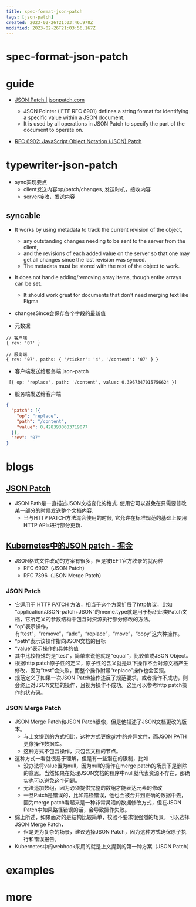 ```yaml
---
title: spec-format-json-patch
tags: [json-patch]
created: 2023-02-26T21:03:46.978Z
modified: 2023-02-26T21:03:56.167Z
---
```


# spec-format-json-patch

# guide
- [JSON Patch | jsonpatch.com](https://jsonpatch.com/)
  - JSON Pointer (IETF RFC 6901) defines a string format for identifying a specific value within a JSON document. 
  - It is used by all operations in JSON Patch to specify the part of the document to operate on.

- [RFC 6902: JavaScript Object Notation (JSON) Patch](https://www.rfc-editor.org/rfc/rfc6902)
# typewriter-json-patch
- sync实现要点
  - client发送内容op/patch/changes, 发送时机，接收内容
  - server接收，发送内容

## syncable

- It works by using metadata to track the current revision of the object, 
  - any outstanding changes needing to be sent to the server from the client, 
  - and the revisions of each added value on the server so that one may get all changes since the last revision was synced.
  - The metadata must be stored with the rest of the object to work.

- It does not handle adding/removing array items, though entire arrays can be set. 
  - It should work great for documents that don't need merging text like Figma 

- changesSince会保存各个字段的最新值

- 元数据

```JS
// 客户端
{ rev: '07' }

// 服务端
{ rev: '07', paths: { '/ticker': '4', '/content': '07' } }
```

- 客户端发送给服务端 json-patch

```JS
 [{ op: 'replace', path: '/content', value: 0.3967347015756624 }]
```

- 服务端发送给客户端

```JSON
{
  "patch": [{
    "op": "replace",
    "path": "/content",
    "value": 0.4283930603719077
  }],
  "rev": "07"
}
```

# blogs

## [JSON Patch](https://atbug.com/json-patch/)

- JSON Path是一直描述JSON文档变化的格式. 使用它可以避免在只需要修改某一部分的时候发送整个文档内容. 
  - 当与HTTP PATCH方法混合使用的时候, 它允许在标准规范的基础上使用HTTP APIs进行部分更新.

## [Kubernetes中的JSON patch - 掘金](https://juejin.cn/post/6993618347904466957)

- JSON格式文件改动的方案有很多，但是被IEFT官方收录的就两种
  - RFC 6902（JSON Patch）
  - RFC 7396（JSON Merge Patch）

### JSON Patch

- 它适用于 HTTP PATCH 方法，相当于这个方案扩展了http协议，比如 “application/JSON-patch+JSON”的meme.type就是用于标识此类Patch文档，它所定义的参数结构中包含对资源执行部分修改的方法。
- “op”表示操作，有“test”，“remove”，“add”，“replace”，“move”，“copy”这六种操作。
- “path”表示该操作指向JSON文档的目标
- “value”表示操作的具体的值
- 其中比较特殊的是“test"，简单来说他就是"equal"，比较值或JSON Object。
- 根据http patch原子性的定义，原子性的含义就是以下操作不会对源文档产生修改，因为“test”会失败，而整个操作附带“replace”操作也会回滚。
- 规范定义了如果一次JSON Patch操作违反了规范要求，或者操作不成功，则会终止对JSON文档的操作，且视为操作不成功。这里可以参考http patch操作的状态码。

### JSON Merge Patch

- JSON Merge Patch和JSON Patch很像，但是他描述了JSON文档更改的版本。
  - 与上文提到的方式相比，这种方式更像git中的差异文件，而JSON PATH更像操作数据库。
  - 这种方式不包含操作，只包含文档的节点。
- 这种方式一看就很易于理解，但是有一些潜在的限制，比如
  - 没办法将value置为null，因为null的操作在merge patch的场景下是删除的意思。当然如果在处理JSON文档的程序中null就代表资源不存在，那确实也可以避免这个问题。
  - 无法追加数组，因为必须提供完整的数组才能表达元素的修改
  - 一旦Patch是错误的，比如路径错误，他也会被合并到正确的数据中去，因为merge patch看起来是一种非常灵活的数据修改方式，但在JSON Patch中如果路径错误的话，会导致操作失败。
- 综上所述，如果面对的是结构比较简单，校验不要求很强烈的场景，可以选择JSON Merge Patch，
  - 但是更为复杂的场景，建议选择JSON Patch，因为这种方式确保原子执行和错误报告。
- Kubernetes中的webhook采用的就是上文提到的第一种方案（JSON Patch）
# examples

# more
